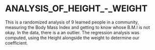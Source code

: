 # ANALYSIS_OF_HEIGHT_-_WEIGHT
This is a randomized analysis of 9 learned people in a community, measuring the Body Mass Index and getting to know whose B.M.I is not okay. In the data, there is a an outlier. The regression analysis was computed, using the Height alongside the weight to determine our coefficient.
